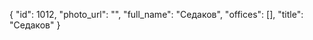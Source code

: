 {
    "id": 1012,
    "photo_url": "",
    "full_name": "Седаков",
    "offices": [],
    "title": "Седаков"
}